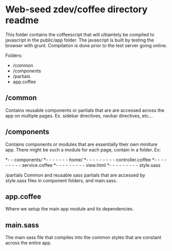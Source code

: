 Web-seed zdev/coffee directory readme
=====================================

This folder contains the coffeescript that will ultiamtely be compiled to
javascript in the public/app folder. The javascript is built by testing the 
browser with grunt. Compilation is done prior to the test server going online. 

Folders:

* /common
* /components
* /partials
* app.coffee

/common
-------
Contains reusable components or partials that are are accessed across the app
on multiple pages. Ex. sidebar directives, navbar directives, etc...

/components
-----------
Contains components or modules that are essentially their own miniture app.
There might be such a module for each page, contain in a folder. Ex:

*- -  components/
*- - - - - - - home/
*- - - - - - - - - controller.coffee
*- - - - - - - - - service.coffee
*- - - - - - - - - view.html 
*- - - - - - - - - style.sass

/partials
Common and reusable sass partials that are accessed by style.sass files in component folders, and main.sass.

app.coffee
-------
Where we setup the main app module and its dependencies. 

main.sass
---------
The main sass file that compiles into the common styles that are constant across the entire app. 